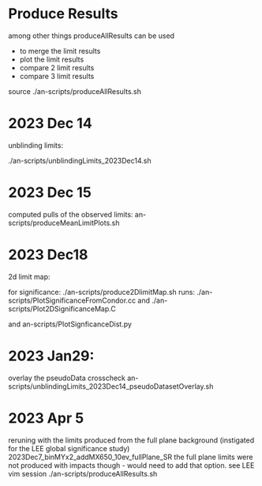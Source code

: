 # Produce Results

among other things
produceAllResults can be used
- to merge the limit results
- plot the limit results
- compare 2 limit results
- compare 3 limit results


source ./an-scripts/produceAllResults.sh

# 2023 Dec 14

unblinding limits:

./an-scripts/unblindingLimits_2023Dec14.sh

# 2023 Dec 15

computed pulls of the observed limits:
an-scripts/produceMeanLimitPlots.sh

# 2023 Dec18
2d limit map:

for significance:
./an-scripts/produce2DlimitMap.sh
runs:
./an-scripts/PlotSignificanceFromCondor.cc
and
./an-scripts/Plot2DSignificanceMap.C

and
an-scripts/PlotSignficanceDist.py



# 2023 Jan29:

overlay the pseudoData crosscheck
an-scripts/unblindingLimits_2023Dec14_pseudoDatasetOverlay.sh

# 2023 Apr 5

reruning with the limits produced from the full plane background (instigated for the LEE global significance study)
2023Dec7_binMYx2_addMX650_10ev_fullPlane_SR
the full plane limits were not produced with impacts though - would need to add that option. see LEE vim session
./an-scripts/produceAllResults.sh


